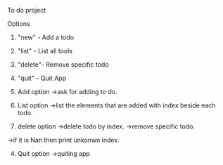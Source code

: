 To do project 

Options
1. "new"  - Add a todo
2. "list" - List all tools
3. "delete"- Remove specific todo
4. "quit" - Quit App

1. Add option
->ask for adding to do.

2. List option
->list the elements that are added with index beside each todo.

3. delete option
->delete todo by index.
->remove specific todo.

->if it is Nan then print unkonwn index.

4. Quit option
->quiting app
